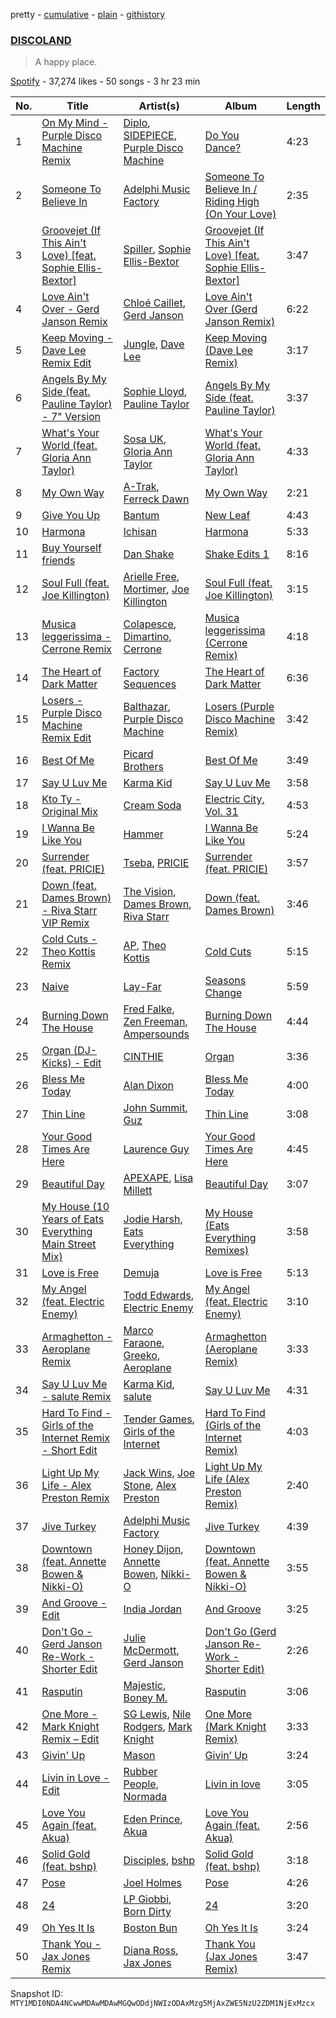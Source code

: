 pretty - [cumulative](/playlists/cumulative/37i9dQZF1DX9ZAByPehUEa.md) - [plain](/playlists/plain/37i9dQZF1DX9ZAByPehUEa) - [githistory](https://github.githistory.xyz/mackorone/spotify-playlist-archive/blob/main/playlists/plain/37i9dQZF1DX9ZAByPehUEa)

### [DISCOLAND](https://open.spotify.com/playlist/37i9dQZF1DX9ZAByPehUEa)

> A happy place.

[Spotify](https://open.spotify.com/user/spotify) - 37,274 likes - 50 songs - 3 hr 23 min

| No. | Title | Artist(s) | Album | Length |
|---|---|---|---|---|
| 1 | [On My Mind \- Purple Disco Machine Remix](https://open.spotify.com/track/2jAaDaQ01dk74X4njfkXP3) | [Diplo](https://open.spotify.com/artist/5fMUXHkw8R8eOP2RNVYEZX), [SIDEPIECE](https://open.spotify.com/artist/5czbzNZZfWpyFgZyfT3Mkk), [Purple Disco Machine](https://open.spotify.com/artist/2WBJQGf1bT1kxuoqziH5g4) | [Do You Dance?](https://open.spotify.com/album/6Az907HDvldO5qxqVyysz0) | 4:23 |
| 2 | [Someone To Believe In](https://open.spotify.com/track/77pkQ78HK1doqywnoc8dX0) | [Adelphi Music Factory](https://open.spotify.com/artist/27cAR2QA0zM5v0KL9JNWwe) | [Someone To Believe In / Riding High \(On Your Love\)](https://open.spotify.com/album/5mPx1jRwBingmVgJtXPENA) | 2:35 |
| 3 | [Groovejet \(If This Ain't Love\) \[feat\. Sophie Ellis\-Bextor\]](https://open.spotify.com/track/5ydeCNaWDmFbu4zl0roPAH) | [Spiller](https://open.spotify.com/artist/4bmymFwDu9zLCiTRUmrewb), [Sophie Ellis\-Bextor](https://open.spotify.com/artist/2cBh5lVMg222FFuRU7EfDE) | [Groovejet \(If This Ain't Love\) \[feat\. Sophie Ellis\-Bextor\]](https://open.spotify.com/album/20Q3pGpYiyicF32x5L8ppH) | 3:47 |
| 4 | [Love Ain't Over \- Gerd Janson Remix](https://open.spotify.com/track/3KU7S29UbwE9TwN86cV1yg) | [Chloé Caillet](https://open.spotify.com/artist/68ywCN6ZpInbcilOfLBa3a), [Gerd Janson](https://open.spotify.com/artist/4jLpm91Tyk2TRgv43bMfZO) | [Love Ain't Over \(Gerd Janson Remix\)](https://open.spotify.com/album/1hdehNKSIbU6MFiyoapqPS) | 6:22 |
| 5 | [Keep Moving \- Dave Lee Remix Edit](https://open.spotify.com/track/4c9pnJQleIARuEP6aKQZfy) | [Jungle](https://open.spotify.com/artist/59oA5WbbQvomJz2BuRG071), [Dave Lee](https://open.spotify.com/artist/5cWh5zsmOIFhuPL0Ay1e7f) | [Keep Moving \(Dave Lee Remix\)](https://open.spotify.com/album/6n3JSbR3ONbiGvh9Rb9DiP) | 3:17 |
| 6 | [Angels By My Side \(feat\. Pauline Taylor\) \- 7" Version](https://open.spotify.com/track/4Sjb4zaYIzn254xG2lC1Y9) | [Sophie Lloyd](https://open.spotify.com/artist/6llIdnUsCdswsO6nExQIEF), [Pauline Taylor](https://open.spotify.com/artist/1OBxd0sOELyeO2h9JBKZA1) | [Angels By My Side \(feat\. Pauline Taylor\)](https://open.spotify.com/album/3AxIohtIZVMGMNVoqrl2O3) | 3:37 |
| 7 | [What's Your World \(feat\. Gloria Ann Taylor\)](https://open.spotify.com/track/7ir78RK7dikfhptUV0S6kC) | [Sosa UK](https://open.spotify.com/artist/3JlN0MeWVJq0vjvsvWCRZ5), [Gloria Ann Taylor](https://open.spotify.com/artist/1xpBuU9oUPQIYw2bP0XOu8) | [What's Your World \(feat\. Gloria Ann Taylor\)](https://open.spotify.com/album/0B1JIgirhhCL0onK0olkc0) | 4:33 |
| 8 | [My Own Way](https://open.spotify.com/track/7Csd6ozp0Ci3ZDfvRgzrWz) | [A\-Trak](https://open.spotify.com/artist/3TaUSUXn41GixL7zbvrIDt), [Ferreck Dawn](https://open.spotify.com/artist/3cnAJv9gydgm52KFIsdvO8) | [My Own Way](https://open.spotify.com/album/6sgwScp59KuNiOPvexBNfA) | 2:21 |
| 9 | [Give You Up](https://open.spotify.com/track/54mgp55eYtG2n1rClelVwy) | [Bantum](https://open.spotify.com/artist/3PcfymOgMHBSp3T5YvSDiS) | [New Leaf](https://open.spotify.com/album/1pFGvzLqXa50s6svabO6Wv) | 4:43 |
| 10 | [Harmona](https://open.spotify.com/track/6LfwpTKbKLNFhdhV7lEj4e) | [Ichisan](https://open.spotify.com/artist/4ozivSEPMOBki3Z2JDGlIk) | [Harmona](https://open.spotify.com/album/0l9EF5o63OFmGQzFv2JnrD) | 5:33 |
| 11 | [Buy Yourself friends](https://open.spotify.com/track/4kR4TenQVl9u5Emckj0fmX) | [Dan Shake](https://open.spotify.com/artist/7wxLYZxFPf1HWPIaGesxAg) | [Shake Edits 1](https://open.spotify.com/album/6AnMnkiTrAAISLnkoHEpMk) | 8:16 |
| 12 | [Soul Full \(feat\. Joe Killington\)](https://open.spotify.com/track/4o8bcX3KzqCI09Xf4a37mJ) | [Arielle Free](https://open.spotify.com/artist/3hHvAP73aCKQMbcn2SQZ9d), [Mortimer](https://open.spotify.com/artist/7yJpTTkTOkN7pvn39nga98), [Joe Killington](https://open.spotify.com/artist/0QvtEuDIDAsKpfuOe2a237) | [Soul Full \(feat\. Joe Killington\)](https://open.spotify.com/album/0U7GxQHdZQB0nWrrWEOIEX) | 3:15 |
| 13 | [Musica leggerissima \- Cerrone Remix](https://open.spotify.com/track/6PLL1b9S3pZl8ZQ7BZ79SG) | [Colapesce](https://open.spotify.com/artist/2KX2VLr3Eu6sn6EtxzCtvf), [Dimartino](https://open.spotify.com/artist/1k3zqz5SgrYCE0wpcfJX3g), [Cerrone](https://open.spotify.com/artist/5SE2sfwTpxL2vXRdG6H5PM) | [Musica leggerissima \(Cerrone Remix\)](https://open.spotify.com/album/4dUKL5lltG55mpAZ1Ldltv) | 4:18 |
| 14 | [The Heart of Dark Matter](https://open.spotify.com/track/6dm0o8uQ4EwPIygA659zOz) | [Factory Sequences](https://open.spotify.com/artist/1aigkZ2WgcVhRgKa5wgJDz) | [The Heart of Dark Matter](https://open.spotify.com/album/2Iz1rmBDz0Yl741eqM3VlO) | 6:36 |
| 15 | [Losers \- Purple Disco Machine Remix Edit](https://open.spotify.com/track/7M8RlfP8SviqaH4kCkOkyE) | [Balthazar](https://open.spotify.com/artist/4oMBP1OWXtmxyDhAj2aRyQ), [Purple Disco Machine](https://open.spotify.com/artist/2WBJQGf1bT1kxuoqziH5g4) | [Losers \(Purple Disco Machine Remix\)](https://open.spotify.com/album/1oSiIn6xeyDl5Ode3dHrU4) | 3:42 |
| 16 | [Best Of Me](https://open.spotify.com/track/6GkSwWTuOF8awxEtVaBvVt) | [Picard Brothers](https://open.spotify.com/artist/1bATQwgDSJlmYJ4obvTFmN) | [Best Of Me](https://open.spotify.com/album/0jKRFNGHFQujXgmZ7G3n8c) | 3:49 |
| 17 | [Say U Luv Me](https://open.spotify.com/track/5EmMaG8PMp7Z9Z3s7Xxcp7) | [Karma Kid](https://open.spotify.com/artist/2X2cDFal9ci8yS5FDHYZv2) | [Say U Luv Me](https://open.spotify.com/album/2vFU3j11ugCvViOeAU1nGN) | 3:58 |
| 18 | [Kto Ty \- Original Mix](https://open.spotify.com/track/3NUvI0vs4zkfQWDxHtLhbY) | [Cream Soda](https://open.spotify.com/artist/0QTO0QZDjoyXxRtIgAU4GY) | [Electric City, Vol\. 31](https://open.spotify.com/album/3Cgi2A6EucbtnyvBeYFDbD) | 4:53 |
| 19 | [I Wanna Be Like You](https://open.spotify.com/track/37rSW7fSEzOIMVodxP0gY9) | [Hammer](https://open.spotify.com/artist/3KtaBB3asBs44O4h3xx2V0) | [I Wanna Be Like You](https://open.spotify.com/album/4eShsqQHJWlGpbXqmtAoD2) | 5:24 |
| 20 | [Surrender \(feat\. PRICIE\)](https://open.spotify.com/track/6seDjSbkqKkOUsHjhhHMJw) | [Tseba](https://open.spotify.com/artist/5GDVlpxmmh7VMNQMVpxRjf), [PRICIE](https://open.spotify.com/artist/74qq2TFVWRaySx8MVjKelJ) | [Surrender \(feat\. PRICIE\)](https://open.spotify.com/album/37hBfo5a5MO72OgX37K3KC) | 3:57 |
| 21 | [Down \(feat\. Dames Brown\) \- Riva Starr VIP Remix](https://open.spotify.com/track/1dE1UZLhNglkZ9JnBckA1H) | [The Vision](https://open.spotify.com/artist/33nwA09TKiO0nWmUrI3E1I), [Dames Brown](https://open.spotify.com/artist/7Hgnu346InP2IcZoMGGT8B), [Riva Starr](https://open.spotify.com/artist/1TRFAJu3Cw64APToZaGk9D) | [Down \(feat\. Dames Brown\)](https://open.spotify.com/album/4rjcBy4JLW0c8275fm3rb8) | 3:46 |
| 22 | [Cold Cuts \- Theo Kottis Remix](https://open.spotify.com/track/2jC2AMwu3YeyQpPuC2BhC5) | [AP](https://open.spotify.com/artist/71zi5yfTB8iaatcC2C02N9), [Theo Kottis](https://open.spotify.com/artist/3qEwwb8O7MSkGRohGYEzkO) | [Cold Cuts](https://open.spotify.com/album/2IE71GCM5q12i5uhFyWGXt) | 5:15 |
| 23 | [Naive](https://open.spotify.com/track/0rfEdPPefdgfjykn7mbe0G) | [Lay\-Far](https://open.spotify.com/artist/6ERzNHT215iUO0kYb2Zdyw) | [Seasons Change](https://open.spotify.com/album/5okicJTsJIGhRJg6pnOs6j) | 5:59 |
| 24 | [Burning Down The House](https://open.spotify.com/track/1O6q3jz8Br1Wh3kgyS6ebe) | [Fred Falke](https://open.spotify.com/artist/0AfNNw1LS2i9KW4icd7inD), [Zen Freeman](https://open.spotify.com/artist/6WIXrNpbpGraLXs5vhEYJG), [Ampersounds](https://open.spotify.com/artist/37kgO7O0OonRq0zQ7WcWWl) | [Burning Down The House](https://open.spotify.com/album/59iMjVwJBrP8CQMj11wud0) | 4:44 |
| 25 | [Organ \(DJ\-Kicks\) \- Edit](https://open.spotify.com/track/0NPDoArWeGDBcGzO5m7g4t) | [CINTHIE](https://open.spotify.com/artist/764H8zG8sTf5FPHWHW5bvh) | [Organ](https://open.spotify.com/album/3r9Q20TK6MIkM3CbsaFPIy) | 3:36 |
| 26 | [Bless Me Today](https://open.spotify.com/track/2e3K3Q7uGccF0rxeVKI3BM) | [Alan Dixon](https://open.spotify.com/artist/0yEnnivHzCPxaTfNbWjV7x) | [Bless Me Today](https://open.spotify.com/album/08zIMgnAvlWq4bUcNhiV07) | 4:00 |
| 27 | [Thin Line](https://open.spotify.com/track/10bmUjdCwAcLNMaFs6BLNO) | [John Summit](https://open.spotify.com/artist/7kNqXtgeIwFtelmRjWv205), [Guz](https://open.spotify.com/artist/2T86EVnDCP64EaVKRXIcRx) | [Thin Line](https://open.spotify.com/album/2SNatJfvvM3VT444888Mgk) | 3:08 |
| 28 | [Your Good Times Are Here](https://open.spotify.com/track/7tAGnxLiQTU0EjezyOjUj2) | [Laurence Guy](https://open.spotify.com/artist/1PTEiCpkzNkLNgMi1LL8JR) | [Your Good Times Are Here](https://open.spotify.com/album/6nEU8r105q0illnVY0ypDh) | 4:45 |
| 29 | [Beautiful Day](https://open.spotify.com/track/0UdfVSQHtnglCOTCZPbkRT) | [APEXAPE](https://open.spotify.com/artist/5F9PcM3OP6dnHPGJ94t43L), [Lisa Millett](https://open.spotify.com/artist/2rti10pfRIUaqCQuSTXtv8) | [Beautiful Day](https://open.spotify.com/album/6PX6o74RPJ2oEWB1mSD9V4) | 3:07 |
| 30 | [My House \(10 Years of Eats Everything Main Street Mix\)](https://open.spotify.com/track/149yUZqCPUUsOa0ruiZO4b) | [Jodie Harsh](https://open.spotify.com/artist/0470FSE19wkoZe4R06GW9i), [Eats Everything](https://open.spotify.com/artist/4W991QdgKWX4TO864ypInA) | [My House \(Eats Everything Remixes\)](https://open.spotify.com/album/2RXSHVAzTLVw6icNukiK5O) | 3:58 |
| 31 | [Love is Free](https://open.spotify.com/track/1yBSWwDsYAgAQ2nZfucgib) | [Demuja](https://open.spotify.com/artist/1LfqhJiCiHfVzrBOVaBXc1) | [Love is Free](https://open.spotify.com/album/5gwvKoVUGQbItVCjPIxfjX) | 5:13 |
| 32 | [My Angel \(feat\. Electric Enemy\)](https://open.spotify.com/track/3D9se1Wqlrk50LIFtaOEF5) | [Todd Edwards](https://open.spotify.com/artist/6MFopqejpmTUUZlcRmGzgg), [Electric Enemy](https://open.spotify.com/artist/2N1mByBMykfROrhwRVQV3v) | [My Angel \(feat\. Electric Enemy\)](https://open.spotify.com/album/3r0ZCqCms1wAkP2NZAck6j) | 3:10 |
| 33 | [Armaghetton \- Aeroplane Remix](https://open.spotify.com/track/7K0NRDpluahVsxekmJ3ufu) | [Marco Faraone](https://open.spotify.com/artist/00IUMN7pWAU2jYWcdOt5c3), [Greeko](https://open.spotify.com/artist/2G60xU64nhrlgfBPxIE8JH), [Aeroplane](https://open.spotify.com/artist/31CtLHmSL7Oa7TPU9YyBEu) | [Armaghetton \(Aeroplane Remix\)](https://open.spotify.com/album/1es3fJXc54eFu7uUZkSsrh) | 3:33 |
| 34 | [Say U Luv Me \- salute Remix](https://open.spotify.com/track/7uzMSnGDevJO66l5Y99OmJ) | [Karma Kid](https://open.spotify.com/artist/2X2cDFal9ci8yS5FDHYZv2), [salute](https://open.spotify.com/artist/1np8xozf7ATJZDi9JX8Dx5) | [Say U Luv Me](https://open.spotify.com/album/4PLYvCdeBDApCHZGiOfrQB) | 4:31 |
| 35 | [Hard To Find \- Girls of the Internet Remix \- Short Edit](https://open.spotify.com/track/64GKXIMjQoBbbY6ZdxK0Gw) | [Tender Games](https://open.spotify.com/artist/0ZkJ54ZnjZt0ZuoQpXbR8U), [Girls of the Internet](https://open.spotify.com/artist/5tGmvKTFVL9bGZTxtvopHE) | [Hard To Find \(Girls of the Internet Remix\)](https://open.spotify.com/album/0fL5W0T0KqPiSZVyVcAghr) | 4:03 |
| 36 | [Light Up My Life \- Alex Preston Remix](https://open.spotify.com/track/0DlLLaliuECL8YOLxc87rZ) | [Jack Wins](https://open.spotify.com/artist/5v8ZROs9c26k4yGMxUkebt), [Joe Stone](https://open.spotify.com/artist/4kwEd1P9j15ZqUVP5zK7Pv), [Alex Preston](https://open.spotify.com/artist/0f8HuVIxsHG6bnEZsz0RuD) | [Light Up My Life \(Alex Preston Remix\)](https://open.spotify.com/album/5mLoVEoRY9KrtlXewzfIGu) | 2:40 |
| 37 | [Jive Turkey](https://open.spotify.com/track/22aFQjqtLpyY5PryOdCcgn) | [Adelphi Music Factory](https://open.spotify.com/artist/27cAR2QA0zM5v0KL9JNWwe) | [Jive Turkey](https://open.spotify.com/album/6JTfErE4BLeqnElpkns6Ej) | 4:39 |
| 38 | [Downtown \(feat\. Annette Bowen & Nikki\-O\)](https://open.spotify.com/track/7JN4rYLphO4zyPP04Ibftj) | [Honey Dijon](https://open.spotify.com/artist/0XfQBWgzisaS9ltDV9bXAS), [Annette Bowen](https://open.spotify.com/artist/2aUKSEUEhrKaW6vkQnrXq6), [Nikki\-O](https://open.spotify.com/artist/1cVdPPKt04x4LIFGW4rUnL) | [Downtown \(feat\. Annette Bowen & Nikki\-O\)](https://open.spotify.com/album/4gxf9I5X6rUywK85hFwvrZ) | 3:55 |
| 39 | [And Groove \- Edit](https://open.spotify.com/track/3flV2wHEamgIEu3nUkHnH6) | [India Jordan](https://open.spotify.com/artist/5RMLpCv3ic2KtGnqJ7eMG4) | [And Groove](https://open.spotify.com/album/4GhTjZLhittgWgSzN65sYt) | 3:25 |
| 40 | [Don't Go \- Gerd Janson Re\-Work \- Shorter Edit](https://open.spotify.com/track/6DUWBZ6K8A0pmn0h719BI3) | [Julie McDermott](https://open.spotify.com/artist/25ORH36m22WXNx98UdFT1T), [Gerd Janson](https://open.spotify.com/artist/4jLpm91Tyk2TRgv43bMfZO) | [Don't Go \(Gerd Janson Re\-Work \- Shorter Edit\)](https://open.spotify.com/album/18kPRR6pVTwsMnmWCNPK9x) | 2:26 |
| 41 | [Rasputin](https://open.spotify.com/track/0b18g3G5spr4ZCkz7Y6Q0Q) | [Majestic](https://open.spotify.com/artist/6QMABvTzixnxzsLYyhqRxI), [Boney M.](https://open.spotify.com/artist/54R6Y0I7jGUCveDTtI21nb) | [Rasputin](https://open.spotify.com/album/6PzYuR9c0CYCPJTnqylPhd) | 3:06 |
| 42 | [One More \- Mark Knight Remix – Edit](https://open.spotify.com/track/5fboV4lAqb0MC0YPdit8o1) | [SG Lewis](https://open.spotify.com/artist/0GG2cWaonE4JPrjcCCQ1EG), [Nile Rodgers](https://open.spotify.com/artist/3yDIp0kaq9EFKe07X1X2rz), [Mark Knight](https://open.spotify.com/artist/3h11MHQeCrcsUgRRijI1zL) | [One More \(Mark Knight Remix\)](https://open.spotify.com/album/73LoqsQ1oSjNi9goNC5QCK) | 3:33 |
| 43 | [Givin' Up](https://open.spotify.com/track/34zTAhU9iCMleVhYolyshU) | [Mason](https://open.spotify.com/artist/307erl4VjT1dZDMYpneZqd) | [Givin’ Up](https://open.spotify.com/album/2v7G45lSlY9O8Vu3cpvkwE) | 3:24 |
| 44 | [Livin in Love \- Edit](https://open.spotify.com/track/2XbV9bZuQtfnHRWk25aJlg) | [Rubber People](https://open.spotify.com/artist/49PfL1Sec3mOlvxQdkAYvf), [Normada](https://open.spotify.com/artist/5akPLqaLaaoWjgQa3u9IC0) | [Livin in love](https://open.spotify.com/album/2XlFrFZmttBVUEem5VwEZh) | 3:05 |
| 45 | [Love You Again \(feat\. Akua\)](https://open.spotify.com/track/6DB1uu3VcQqV6rae4lWze8) | [Eden Prince](https://open.spotify.com/artist/31Eea8xaK1xAMyJy2iWE0z), [Akua](https://open.spotify.com/artist/3Y4VaqWeDWuLEHqB0s4Vmi) | [Love You Again \(feat\. Akua\)](https://open.spotify.com/album/5F3slII7s40r8LCAplnBm8) | 2:56 |
| 46 | [Solid Gold \(feat\. bshp\)](https://open.spotify.com/track/0IDU2CjK6ayag6xjarO3kh) | [Disciples](https://open.spotify.com/artist/5EehXjjMktLuJmbRsM7YfB), [bshp](https://open.spotify.com/artist/2RV0VshxVfkduUIHn0PLzJ) | [Solid Gold \(feat\. bshp\)](https://open.spotify.com/album/59EfQjM7As9BfUSPcd8FKR) | 3:18 |
| 47 | [Pose](https://open.spotify.com/track/2b06hoCTKogMazNvtbCjQC) | [Joel Holmes](https://open.spotify.com/artist/3ix3uHPWkVMdu4oKABHQ4j) | [Pose](https://open.spotify.com/album/2yC5omuXyoEwVSTzJZMcLY) | 4:26 |
| 48 | [24](https://open.spotify.com/track/1pvvg93oaSTKKCUzeEWYwo) | [LP Giobbi](https://open.spotify.com/artist/3oKnyRhYWzNsTiss5n4Z1J), [Born Dirty](https://open.spotify.com/artist/0qM78DOdgnNPpq2CpTNgU5) | [24](https://open.spotify.com/album/7pkYBo20zBpRzfyTqBkzhM) | 3:20 |
| 49 | [Oh Yes It Is](https://open.spotify.com/track/0iOCLnMNLEdKF94pk4JBIs) | [Boston Bun](https://open.spotify.com/artist/1Na1sVrGWKwAigaW7a6hi5) | [Oh Yes It Is](https://open.spotify.com/album/4WBrhczoep13We6xg8UPT7) | 3:24 |
| 50 | [Thank You \- Jax Jones Remix](https://open.spotify.com/track/77PHaOlBrM9krYHIl39LAo) | [Diana Ross](https://open.spotify.com/artist/3MdG05syQeRYPPcClLaUGl), [Jax Jones](https://open.spotify.com/artist/4Q6nIcaBED8qUel8bBx6Cr) | [Thank You \(Jax Jones Remix\)](https://open.spotify.com/album/3ySavJtPwv3onVluixQuIK) | 3:47 |

Snapshot ID: `MTY1MDI0NDA4NCwwMDAwMDAwMGQwODdjNWIzODAxMzg5MjAxZWE5NzU2ZDM1NjExMzcx`
